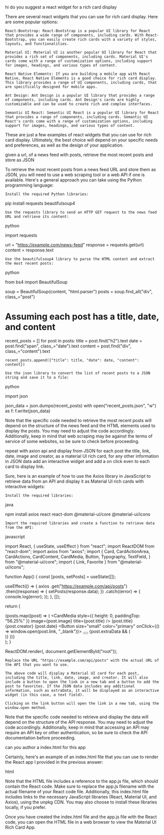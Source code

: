 hi do you suggest a react widget for a rich card display

There are several react widgets that you can use for rich card display. Here are some popular options:

    React-Bootstrap: React-Bootstrap is a popular UI library for React that provides a wide range of components, including cards. With React-Bootstrap, you can easily create rich cards with a variety of styles, layouts, and functionalities.

    Material UI: Material UI is another popular UI library for React that provides a rich set of components, including cards. Material UI's cards come with a range of customization options, including support for images, headings, and various types of content.

    React Native Elements: If you are building a mobile app with React Native, React Native Elements is a good choice for rich card display. This library provides a range of UI components, including cards, that are specifically designed for mobile apps.

    Ant Design: Ant Design is a popular UI library that provides a range of components, including cards. Ant Design's cards are highly customizable and can be used to create rich and complex interfaces.

    Semantic UI React: Semantic UI React is a popular UI library for React that provides a range of components, including cards. Semantic UI React's cards come with a range of customization options, including support for images, headings, and various types of content.

These are just a few examples of react widgets that you can use for rich card display. Ultimately, the best choice will depend on your specific needs and preferences, as well as the design of your application.

given a url, of a news feed with posts, retrieve the most recent posts and store as JSON 

To retrieve the most recent posts from a news feed URL and store them as JSON, you will need to use a web scraping tool or a web API if one is available. Here's a general approach you can take using the Python programming language:

    Install the required Python libraries:

pip install requests beautifulsoup4

    Use the requests library to send an HTTP GET request to the news feed URL and retrieve its content:

python

import requests

url = "https://example.com/news-feed"
response = requests.get(url)
content = response.text

    Use the beautifulsoup4 library to parse the HTML content and extract the most recent posts:

python

from bs4 import BeautifulSoup

soup = BeautifulSoup(content, "html.parser")
posts = soup.find_all("div", class_="post")

# Assuming each post has a title, date, and content
recent_posts = []
for post in posts:
    title = post.find("h2").text
    date = post.find("span", class_="date").text
    content = post.find("div", class_="content").text

    recent_posts.append({"title": title, "date": date, "content": content})

    Use the json library to convert the list of recent posts to a JSON string and save it to a file:

python

import json

json_data = json.dumps(recent_posts)
with open("recent_posts.json", "w") as f:
    f.write(json_data)

Note that the specific code needed to retrieve the most recent posts will depend on the structure of the news feed and the HTML elements used to display the posts. You may need to adjust the code accordingly. Additionally, keep in mind that web scraping may be against the terms of service of some websites, so be sure to check before proceeding.

repeat with axion api and display from JSON for each post the title, link, date, image and creator, as a material UI rich card, for any other information in JSON data add an interactive widget and add a on click even to each card to display link.

Sure, here is an example of how to use the Axios library in JavaScript to retrieve data from an API and display it as Material UI rich cards with interactive widgets:

    Install the required libraries:

java

npm install axios react react-dom @material-ui/core @material-ui/icons

    Import the required libraries and create a function to retrieve data from the API:

javascript

import React, { useState, useEffect } from "react";
import ReactDOM from "react-dom";
import axios from "axios";
import {
  Card,
  CardActionArea,
  CardActions,
  CardContent,
  CardMedia,
  Button,
  Typography,
  TextField,
} from "@material-ui/core";
import { Link, Favorite } from "@material-ui/icons";

function App() {
  const [posts, setPosts] = useState([]);

  useEffect(() => {
    axios
      .get("https://example.com/api/posts")
      .then((response) => {
        setPosts(response.data);
      })
      .catch((error) => {
        console.log(error);
      });
  }, []);

  return (
    <div>
      {posts.map((post) => (
        <Card key={post.id}>
          <CardActionArea component="a" href={post.link}>
            <CardMedia
              style={{ height: 0, paddingTop: "56.25%" }}
              image={post.image}
              title={post.title}
            />
            <CardContent>
              <Typography gutterBottom variant="h5" component="h2">
                {post.title}
              </Typography>
              <Typography variant="body2" color="textSecondary" component="p">
                {post.creator}
              </Typography>
              <Typography variant="body2" color="textSecondary" component="p">
                {post.date}
              </Typography>
            </CardContent>
          </CardActionArea>
          <CardActions>
            <Button size="small" color="primary" onClick={() => window.open(post.link, "_blank")}>
              <Link />
            </Button>
            <Button size="small" color="secondary">
              <Favorite />
            </Button>
          </CardActions>
          {post.extraData && (
            <div>
              <TextField label="Extra Data" value={post.extraData} />
            </div>
          )}
        </Card>
      ))}
    </div>
  );
}

ReactDOM.render(<App />, document.getElementById("root"));

    Replace the URL "https://example.com/api/posts" with the actual URL of the API that you want to use.

    The above code will display a Material UI card for each post, including the title, link, date, image, and creator. It will also include a button to open the link in a new tab and a button to add the post to favorites. If the JSON data includes any additional information, such as extraData, it will be displayed as an interactive widget (in this case, a text field).

    Clicking on the link button will open the link in a new tab, using the window.open method.

Note that the specific code needed to retrieve and display the data will depend on the structure of the API response. You may need to adjust the code accordingly. Additionally, keep in mind that accessing an API may require an API key or other authentication, so be sure to check the API documentation before proceeding.

can you author a index.html for this app

Certainly, here's an example of an index.html file that you can use to render the React app I provided in the previous answer:

html

<!DOCTYPE html>
<html lang="en">
  <head>
    <meta charset="UTF-8" />
    <meta name="viewport" content="width=device-width, initial-scale=1.0" />
    <meta http-equiv="X-UA-Compatible" content="ie=edge" />
    <title>Material UI Rich Card App</title>
  </head>
  <body>
    <div id="root"></div>
    <script src="https://unpkg.com/react@17.0.2/umd/react.development.js"></script>
    <script src="https://unpkg.com/react-dom@17.0.2/umd/react-dom.development.js"></script>
    <script src="https://unpkg.com/@material-ui/core@4.12.3/umd/material-ui.core.development.js"></script>
    <script src="https://unpkg.com/@material-ui/icons@4.11.2/umd/material-ui.icons.development.js"></script>
    <script src="https://unpkg.com/axios@0.21.1/dist/axios.min.js"></script>
    <script src="app.js"></script>
  </body>
</html>

Note that the HTML file includes a reference to the app.js file, which should contain the React code. Make sure to replace the app.js filename with the actual filename of your React code file. Additionally, this index.html file includes links to the necessary JavaScript libraries (React, Material UI, and Axios), using the unpkg CDN. You may also choose to install these libraries locally, if you prefer.

Once you have created the index.html file and the app.js file with the React code, you can open the HTML file in a web browser to view the Material UI Rich Card App.

